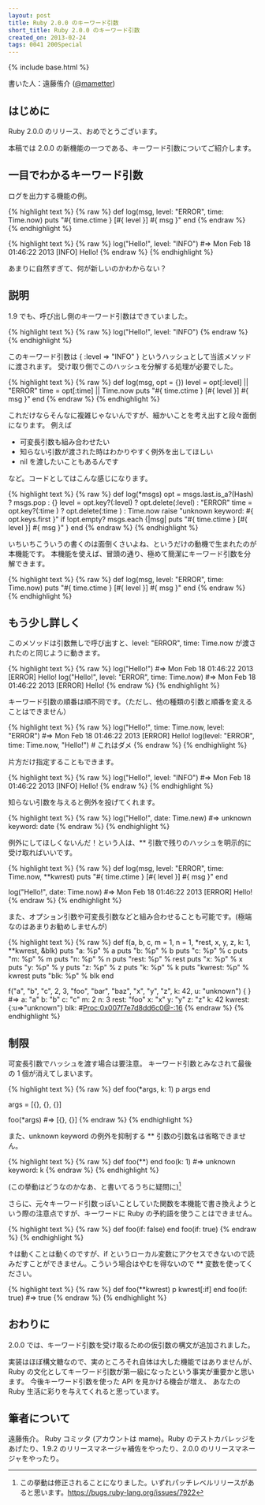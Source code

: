 ```yaml
---
layout: post
title: Ruby 2.0.0 のキーワード引数
short_title: Ruby 2.0.0 のキーワード引数
created_on: 2013-02-24
tags: 0041 200Special
---
```

{% include base.html %}


書いた人：遠藤侑介 ([@mametter](https://twitter.com/mametter))

## はじめに

Ruby 2.0.0 のリリース、おめでとうございます。

本稿では 2.0.0 の新機能の一つである、キーワード引数についてご紹介します。

## 一目でわかるキーワード引数

ログを出力する機能の例。

{% highlight text %}
{% raw %}
def log(msg, level: "ERROR", time: Time.now)
  puts "#{ time.ctime } [#{ level }] #{ msg }"
end
{% endraw %}
{% endhighlight %}


{% highlight text %}
{% raw %}
log("Hello!", level: "INFO")  #=> Mon Feb 18 01:46:22 2013 [INFO] Hello!
{% endraw %}
{% endhighlight %}


あまりに自然すぎて、何が新しいのかわからない？

## 説明

1.9 でも、呼び出し側のキーワード引数はできていました。

{% highlight text %}
{% raw %}
log("Hello!", level: "INFO")
{% endraw %}
{% endhighlight %}


このキーワード引数は { :level =&gt; "INFO" } というハッシュとして当該メソッドに渡されます。
受け取り側でこのハッシュを分解する処理が必要でした。

{% highlight text %}
{% raw %}
def log(msg, opt = {})
  level = opt[:level] || "ERROR"
  time  = opt[:time]  || Time.now
  puts "#{ time.ctime } [#{ level }] #{ msg }"
end
{% endraw %}
{% endhighlight %}


これだけならそんなに複雑じゃないんですが、細かいことを考え出すと段々面倒になります。
例えば

* 可変長引数も組み合わせたい
* 知らない引数が渡された時はわかりやすく例外を出してほしい
* nil を渡したいこともあるんです


など。コードとしてはこんな感じになります。

{% highlight text %}
{% raw %}
def log(*msgs)
  opt = msgs.last.is_a?(Hash) ? msgs.pop : {}
  level = opt.key?(:level) ? opt.delete(:level) : "ERROR"
  time  = opt.key?(:time ) ? opt.delete(:time ) : Time.now
  raise "unknown keyword: #{ opt.keys.first }" if !opt.empty?
  msgs.each {|msg| puts "#{ time.ctime } [#{ level }] #{ msg }" }
end
{% endraw %}
{% endhighlight %}


いちいちこういうの書くのは面倒くさいよね、というだけの動機で生まれたのが本機能です。
本機能を使えば、冒頭の通り、極めて簡潔にキーワード引数を分解できます。

{% highlight text %}
{% raw %}
def log(msg, level: "ERROR", time: Time.now)
  puts "#{ time.ctime } [#{ level }] #{ msg }"
end
{% endraw %}
{% endhighlight %}


## もう少し詳しく

このメソッドは引数無しで呼び出すと、level: "ERROR", time: Time.now が渡されたのと同じように動きます。

{% highlight text %}
{% raw %}
log("Hello!")                                  #=> Mon Feb 18 01:46:22 2013 [ERROR] Hello!
log("Hello!", level: "ERROR", time: Time.now)  #=> Mon Feb 18 01:46:22 2013 [ERROR] Hello!
{% endraw %}
{% endhighlight %}


キーワード引数の順番は順不同です。（ただし、他の種類の引数と順番を変えることはできません）

{% highlight text %}
{% raw %}
log("Hello!", time: Time.now, level: "ERROR")  #=> Mon Feb 18 01:46:22 2013 [ERROR] Hello!
log(level: "ERROR", time: Time.now, "Hello!")  # これはダメ
{% endraw %}
{% endhighlight %}


片方だけ指定することもできます。

{% highlight text %}
{% raw %}
log("Hello!", level: "INFO")  #=> Mon Feb 18 01:46:22 2013 [INFO] Hello!
{% endraw %}
{% endhighlight %}


知らない引数を与えると例外を投げてくれます。

{% highlight text %}
{% raw %}
log("Hello!", date: Time.new)  #=> unknown keyword: date
{% endraw %}
{% endhighlight %}


例外にしてほしくないんだ！という人は、** 引数で残りのハッシュを明示的に受け取ればいいです。

{% highlight text %}
{% raw %}
def log(msg, level: "ERROR", time: Time.now, **kwrest)
  puts "#{ time.ctime } [#{ level }] #{ msg }"
end

log("Hello!", date: Time.now)  #=> Mon Feb 18 01:46:22 2013 [ERROR] Hello!
{% endraw %}
{% endhighlight %}


また、オプション引数や可変長引数などと組み合わせることも可能です。(極端なのはあまりお勧めしませんが)

{% highlight text %}
{% raw %}
def f(a, b, c, m = 1, n = 1, *rest, x, y, z, k: 1, **kwrest, &blk)
  puts "a: %p" % a
  puts "b: %p" % b
  puts "c: %p" % c
  puts "m: %p" % m
  puts "n: %p" % n
  puts "rest: %p" % rest
  puts "x: %p" % x
  puts "y: %p" % y
  puts "z: %p" % z
  puts "k: %p" % k
  puts "kwrest: %p" % kwrest
  puts "blk: %p" % blk
end

f("a", "b", "c", 2, 3, "foo", "bar", "baz", "x", "y", "z", k: 42, u: "unknown") { }
  #=> a: "a"
      b: "b"
      c: "c"
      m: 2
      n: 3
      rest: "foo"
      x: "x"
      y: "y"
      z: "z"
      k: 42
      kwrest: {:u=>"unknown"}
      blk: #<Proc:0x007f7e7d8dd6c0@-:16>
{% endraw %}
{% endhighlight %}


## 制限

可変長引数でハッシュを渡す場合は要注意。
キーワード引数とみなされて最後の 1 個が消えてしまいます。

{% highlight text %}
{% raw %}
def foo(*args, k: 1)
  p args
end

args = [{}, {}, {}]

foo(*args) #=> [{}, {}]
{% endraw %}
{% endhighlight %}


また、unknown keyword の例外を抑制する ** 引数の引数名は省略できません。

{% highlight text %}
{% raw %}
def foo(**)
end
foo(k: 1) #=> unknown keyword: k
{% endraw %}
{% endhighlight %}


(この挙動はどうなのかなあ、と書いてるうちに疑問に)[^1]

さらに、元々キーワード引数っぽいことしていた関数を本機能で書き換えようという際の注意点ですが、キーワードに Ruby の予約語を使うことはできません。

{% highlight text %}
{% raw %}
def foo(if: false)
end
foo(if: true)
{% endraw %}
{% endhighlight %}


↑は動くことは動くのですが、if というローカル変数にアクセスできないので読みだすことができません。こういう場合はやむを得ないので ** 変数を使ってください。

{% highlight text %}
{% raw %}
def foo(**kwrest)
  p kwrest[:if]
end
foo(if: true) #=> true
{% endraw %}
{% endhighlight %}


## おわりに

2.0.0 では、キーワード引数を受け取るための仮引数の構文が追加されました。

実装はほぼ構文糖なので、実のところそれ自体は大した機能ではありませんが、
Ruby の文化としてキーワード引数が第一級になったという事実が重要かと思います。
今後キーワード引数を使った API を見かける機会が増え、
あなたの Ruby 生活に彩りを与えてくれると思っています。

## 筆者について

遠藤侑介。
Ruby コミッタ (アカウントは mame)。Ruby のテストカバレッジをあげたり、1.9.2 のリリースマネージャ補佐をやったり、2.0.0 のリリースマネージャをやったり。

[^1]: この挙動は修正されることになりました。いずれパッチレベルリリースがあると思います。https://bugs.ruby-lang.org/issues/7922
